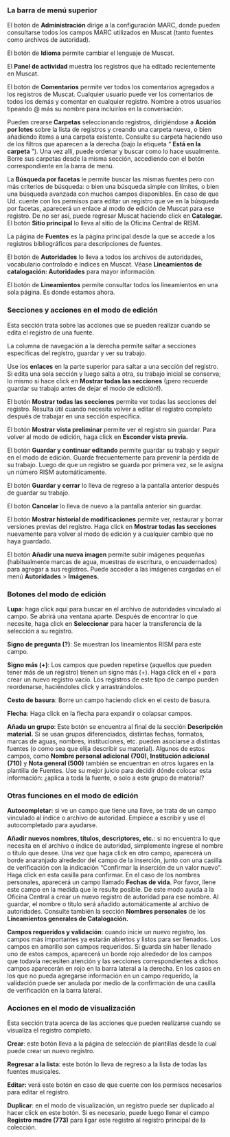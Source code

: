 ### La barra de menú superior
El botón de  **Administración**  dirige a la configuración MARC, donde pueden consultarse todos los campos MARC utilizados en Muscat (tanto fuentes como archivos de autoridad).

El botón de  **Idioma**  permite cambiar el lenguaje de Muscat.

El **Panel de actividad** muestra los registros que ha editado recientemente en Muscat.

El botón de  **Comentarios**  permite ver todos los comentarios agregados a los registros de Muscat. Cualquier usuario puede ver los comentarios de todos los demás y comentar en cualquier registro. Nombre a otros usuarios tipeando @ más su nombre para incluirlos en la conversación.

Pueden crearse  **Carpetas** seleccionando registros, dirigiéndose a  **Acción por lotes**  sobre la lista de registros y creando una carpeta nueva, o bien añadiendo ítems a una carpeta existente. Consulte su carpeta haciendo uso de los filtros que aparecen a la derecha (bajo la etiqueta “ **Está en la carpeta** ”). Una vez allí, puede ordenar y buscar como lo hace usualmente. Borre sus carpetas desde la misma sección, accediendo con el botón correspondiente en la barra de menú.

La  **Búsqueda por facetas** le permite buscar las mismas fuentes pero con más criterios de búsqueda: o bien una búsqueda simple con límites, o bien una búsqueda avanzada con muchos campos disponibles. En caso de que Ud. cuente con los permisos para editar un registro que ve en la búsqueda por facetas, aparecerá un enlace al modo de edición de Muscat para ese registro. De no ser así, puede regresar Muscat haciendo click en  **Catalogar.** El botón  **Sitio principal** lo lleva al sitio de la Oficina Central de RISM.

La página de  **Fuentes**  es la página principal desde la que se accede a los registros bibliográficos para descripciones de fuentes.

El botón de  **Autoridades**  lo lleva a todos los archivos de autoridades, vocabulario controlado e índices en Muscat. Véase  **Lineamientos de catalogación: Autoridades**  para mayor información.

El botón de  **Lineamientos**  permite consultar todos los lineamientos en una sola página. Es donde estamos ahora.

### Secciones y acciones en el modo de edición
Esta sección trata sobre las acciones que se pueden realizar cuando se edita el registro de una fuente.

La columna de navegación a la derecha permite saltar a secciones específicas del registro, guardar y ver su trabajo.

Use los  **enlaces**  en la parte superior para saltar a una sección del registro. Si edita una sola sección y luego salta a otra, su trabajo inicial se conserva; lo mismo si hace click en  **Mostrar todas las secciones**  (¡pero recuerde guardar su trabajo antes de dejar el modo de edición!).

El botón  **Mostrar todas las secciones**  permite ver todas las secciones del registro. Resulta útil cuando necesita volver a editar el registro completo después de trabajar en una sección específica.

El botón  **Mostrar vista preliminar** permite ver el registro sin guardar. Para volver al modo de edición, haga click en  **Esconder vista previa.**

El botón  **Guardar y continuar editando**  permite guardar su trabajo y seguir en el modo de edición. Guarde frecuentemente para prevenir la pérdida de su trabajo. Luego de que un registro se guarda por primera vez, se le asigna un número RISM automáticamente.

El botón  **Guardar y cerrar**  lo lleva de regreso a la pantalla anterior después de guardar su trabajo.

El botón  **Cancelar**  lo lleva de nuevo a la pantalla anterior sin guardar.

El botón  **Mostrar historial de modificaciones**  permite ver, restaurar y borrar versiones previas del registro. Haga click en  **Mostrar todas las secciones** nuevamente para volver al modo de edición y a cualquier cambio que no haya guardado.

El botón  **Añadir una nueva imagen**  permite subir imágenes pequeñas (habitualmente marcas de agua, muestras de escritura, o encuadernados) para agregar a sus registros. Puede acceder a las imágenes cargadas en el menú  **Autoridades** \>  **Imágenes.**

### Botones del modo de edición
**Lupa**: haga click aquí para buscar en el archivo de autoridades vinculado al campo. Se abrirá una ventana aparte. Después de encontrar lo que necesite, haga click en  **Seleccionar**  para hacer la transferencia de la selección a su registro.

**Signo de pregunta (?)**: Se muestran los lineamientos RISM para este campo.

**Signo más (+)**: Los campos que pueden repetirse (aquellos que pueden tener más de un registro) tienen un signo más (+). Haga click en el + para crear un nuevo registro vacío. Los registros de este tipo de campo pueden reordenarse, haciéndoles click y arrastrándolos.

**Cesto de basura**: Borre un campo haciendo click en el cesto de basura.

**Flecha**: Haga click en la flecha para expandir o colapsar campos.

**Añada un grupo**: Este botón se encuentra al final de la sección  **Descripción material.** Si se usan grupos diferenciados, distintas fechas, formatos, marcas de aguas, nombres, instituciones, etc. pueden asociarse a distintas fuentes (o como sea que elija describir su material). Algunos de estos campos, como **Nombre personal adicional (700), Institución adicional (710)** y **Nota general (500)** también se encuentran en otros lugares en la plantilla de Fuentes. Use su mejor juicio para decidir dónde colocar esta información: ¿aplica a toda la fuente, o solo a este grupo de material?

### Otras funciones en el modo de edición
**Autocompletar:**  si ve un campo que tiene una llave, se trata de un campo vinculado al índice o archivo de autoridad. Empiece a escribir y use el autocompletado para ayudarse.

**Añadir nuevos nombres, títulos, descriptores, etc.**: si no encuentra lo que necesita en el archivo o índice de autoridad, simplemente ingrese el nombre o título que desee. Una vez que haga click en otro campo, aparecerá un borde anaranjado alrededor del campo de la inserción, junto con una casilla de verificación con la indicación “Confirmar la inserción de un valor nuevo”. Haga click en esta casilla para confirmar. En el caso de los nombres personales, aparecerá un campo llamado  **Fechas de vida**. Por favor, llene este campo en la medida que le resulte posible. De este modo ayuda a la Oficina Central a crear un nuevo registro de autoridad para ese nombre. Al guardar, el nombre o título será añadido automáticamente al archivo de autoridades. Consulte también la sección  **Nombres personales** de los  **Lineamientos generales de Catalogación.**

**Campos requeridos y validación**: cuando inicie un nuevo registro, los campos más importantes ya estarán abiertos y listos para ser llenados. Los campos en amarillo son campos requeridos. Si guarda sin haber llenado uno de estos campos, aparecerá un borde rojo alrededor de los campos que todavía necesiten atención y las secciones correspondientes a dichos campos aparecerán en rojo en la barra lateral a la derecha. En los casos en los que no pueda agregarse información en un campo requerido, la validación puede ser anulada por medio de la confirmación de una casilla de verificación en la barra lateral.

### Acciones en el modo de visualización
Esta sección trata acerca de las acciones que pueden realizarse cuando se visualiza el registro completo.  

**Crear**: este botón lleva a la página de selección de plantillas desde la cual puede crear un nuevo registro.

**Regresar a la lista**: este botón lo lleva de regreso a la lista de todas las fuentes musicales.

**Editar:**  verá este botón en caso de que cuente con los permisos necesarios para editar el registro.

**Duplicar**: en el modo de visualización, un registro puede ser duplicado al hacer click en este botón. Si es necesario, puede luego llenar el campo **Registro madre (773)** para ligar este registro al registro principal de la colección.
